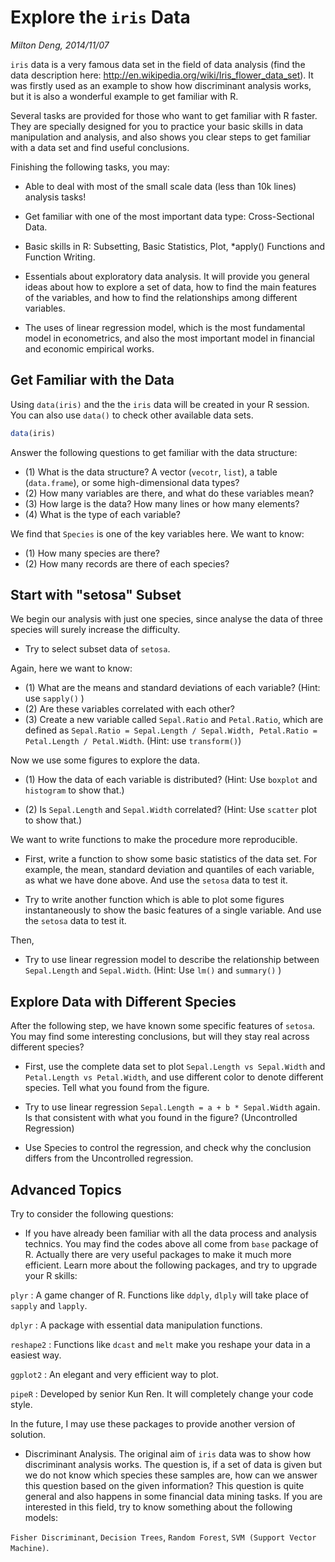 Explore the `iris` Data
========================================================

*Milton Deng, 2014/11/07*

`iris` data is a very famous data set in the field of data analysis (find the data description here: http://en.wikipedia.org/wiki/Iris_flower_data_set). It was firstly used as an example to show how discriminant analysis works, but it is also a wonderful example to get familiar with R.

Several tasks are provided for those who want to get familiar with R faster. They are specially designed for you to practice your basic skills in data manipulation and analysis, and also shows you clear steps to get familiar with a data set and find useful conclusions. 

Finishing the following tasks, you may:

  * Able to deal with most of the small scale data (less than 10k lines) analysis tasks!

  * Get familiar with one of the most important data type: Cross-Sectional Data.
  
  * Basic skills in R: Subsetting, Basic Statistics, Plot, *apply() Functions and Function Writing.
  
  * Essentials about exploratory data analysis. It will provide you general ideas about how to explore a set of data, how to find the main features of the variables, and how to find the relationships among different variables.
  
  * The uses of linear regression model, which is the most fundamental model in econometrics, and also the most important model in financial and economic empirical works.

## Get Familiar with the Data

Using `data(iris)` and the the `iris` data will be created in your R session. You can also use `data()` to check other available data sets. 


```r
data(iris)
```

Answer the following questions to get familiar with the data structure:

  * (1) What is the data structure? A vector (`vecotr`, `list`), a table (`data.frame`), or some high-dimensional data types? 
  * (2) How many variables are there, and what do these variables mean?
  * (3) How large is the data? How many lines or how many elements?
  * (4) What is the type of each variable?

We find that `Species` is one of the key variables here. We want to know:
  * (1) How many species are there?
  * (2) How many records are there of each species?

## Start with "setosa" Subset

We begin our analysis with just one species, since analyse the data of three species will surely increase the difficulty. 

  * Try to select subset data of `setosa`.

Again, here we want to know:

  * (1) What are the means and standard deviations of each variable? (Hint: use `sapply()` )
  * (2) Are these variables correlated with each other?
  * (3) Create a new variable called `Sepal.Ratio` and `Petal.Ratio`, which are defined as `Sepal.Ratio = Sepal.Length / Sepal.Width, Petal.Ratio = Petal.Length / Petal.Width`. (Hint: use `transform()`)

Now we use some figures to explore the data. 

  * (1) How the data of each variable is distributed? (Hint: Use `boxplot` and `histogram` to show that.)
  
  * (2) Is `Sepal.Length` and `Sepal.Width` correlated? (Hint: Use `scatter` plot to show that.)

We want to write functions to make the procedure more reproducible. 

  * First, write a function to show some basic statistics of the data set. For example, the mean, standard deviation and quantiles of each variable, as what we have done above. And use the `setosa` data to test it.

  * Try to write another function which is able to plot some figures instantaneously to show the basic features of a single variable. And use the `setosa` data to test it.

Then, 

  * Try to use linear regression model to describe the relationship between `Sepal.Length` and `Sepal.Width`. (Hint: Use `lm()` and `summary()` )

## Explore Data with Different Species

After the following step, we have known some specific features of `setosa`. You may find some interesting conclusions, but will they stay real across different species? 

  * First, use the complete data set to plot `Sepal.Length vs Sepal.Width` and `Petal.Length vs Petal.Width`, and use different color to denote different species. Tell what you found from the figure.

  * Try to use linear regression `Sepal.Length = a + b * Sepal.Width` again. Is that consistent with what you found in the figure? (Uncontrolled Regression)

  * Use Species to control the regression, and check why the conclusion differs from the Uncontrolled regression.

## Advanced Topics

Try to consider the following questions:

  * If you have already been familiar with all the data process and analysis technics. You may find the codes above all come from `base` package of R. Actually there are very useful packages to make it much more efficient. Learn more about the following packages, and try to upgrade your R skills:
  
   `plyr` : A game changer of R. Functions like `ddply`, `dlply` will take place of `sapply` and `lapply`. 
  
   `dplyr` : A package with essential data manipulation functions.
   
   `reshape2` : Functions like `dcast` and `melt` make you reshape your data in a easiest way.
   
   `ggplot2` : An elegant and very efficient way to plot.
   
   `pipeR` : Developed by senior Kun Ren. It will completely change your code style.
   
   In the future, I may use these packages to provide another version of solution.
   
  * Discriminant Analysis. The original aim of `iris` data was to show how discriminant analysis works. The question is, if a set of data is given but we do not know which species these samples are, how can we answer this question based on the given information? This question is quite general and also happens in some financial data mining tasks. If you are interested in this field, try to know something about the following models: 
  
  `Fisher Discriminant`, `Decision Trees`, `Random Forest`, `SVM (Support Vector Machine)`.
  
  
